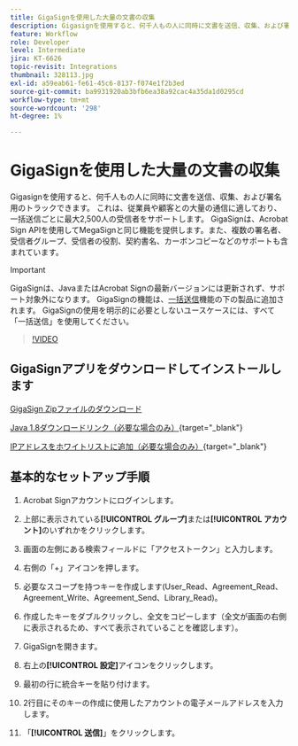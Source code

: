 ```yaml
---
title: GigaSignを使用した大量の文書の収集
description: Gigasignを使用すると、何千人もの人に同時に文書を送信、収集、および署名用のトラックできます
feature: Workflow
role: Developer
level: Intermediate
jira: KT-6626
topic-revisit: Integrations
thumbnail: 328113.jpg
exl-id: a59eab61-fe61-45c6-8137-f074e1f2b3ed
source-git-commit: ba9931920ab3bfb6ea38a92cac4a35da1d0295cd
workflow-type: tm+mt
source-wordcount: '298'
ht-degree: 1%

---
```


# GigaSignを使用した大量の文書の収集

Gigasignを使用すると、何千人もの人に同時に文書を送信、収集、および署名用のトラックできます。 これは、従業員や顧客との大量の通信に適しており、一括送信ごとに最大2,500人の受信者をサポートします。 GigaSignは、Acrobat Sign APIを使用してMegaSignと同じ機能を提供します。また、複数の署名者、受信者グループ、受信者の役割、契約書名、カーボンコピーなどのサポートも含まれています。

>[!IMPORTANT]
>
>GigaSignは、JavaまたはAcrobat Signの最新バージョンには更新されず、サポート対象外になります。 GigaSignの機能は、[一括送信](https://experienceleague.adobe.com/docs/document-cloud-learn/sign-learning-hub/admin-set-up/getting-started-admin/megasign.html?)機能の下の製品に追加されます。 GigaSignの使用を明示的に必要としないユースケースには、すべて「一括送信」を使用してください。

>[!VIDEO](https://video.tv.adobe.com/v/328113?quality=12&learn=on&hidetitle=true)

## GigaSignアプリをダウンロードしてインストールします

[GigaSign Zipファイルのダウンロード](https://acrobat.adobe.com/id/urn:aaid:sc:US:001cf62d-1cab-46c7-aa96-661ac8680206)

[Java 1.8ダウンロードリンク（必要な場合のみ）](https://www.oracle.com/java/technologies/javase/javase8-archive-downloads.html){target="_blank"} 

[IPアドレスをホワイトリストに追加（必要な場合のみ）](https://helpx.adobe.com/jp/sign/system-requirements.html#IPs){target="_blank"}

## 基本的なセットアップ手順

1. Acrobat Signアカウントにログインします。

1. 上部に表示されている&#x200B;**[!UICONTROL グループ]**&#x200B;または&#x200B;**[!UICONTROL アカウント]**&#x200B;のいずれかをクリックします。

1. 画面の左側にある検索フィールドに「アクセストークン」と入力します。

1. 右側の「+」アイコンを押します。

1. 必要なスコープを持つキーを作成します(User_Read、Agreement_Read、Agreement_Write、Agreement_Send、Library_Read)。

1. 作成したキーをダブルクリックし、全文をコピーします（全文が画面の右側に表示されるため、すべて表示されていることを確認します）。

1. GigaSignを開きます。

1. 右上の&#x200B;**[!UICONTROL 設定]**&#x200B;アイコンをクリックします。

1. 最初の行に統合キーを貼り付けます。

1. 2行目にそのキーの作成に使用したアカウントの電子メールアドレスを入力します。

1. 「**[!UICONTROL 送信]**」をクリックします。
